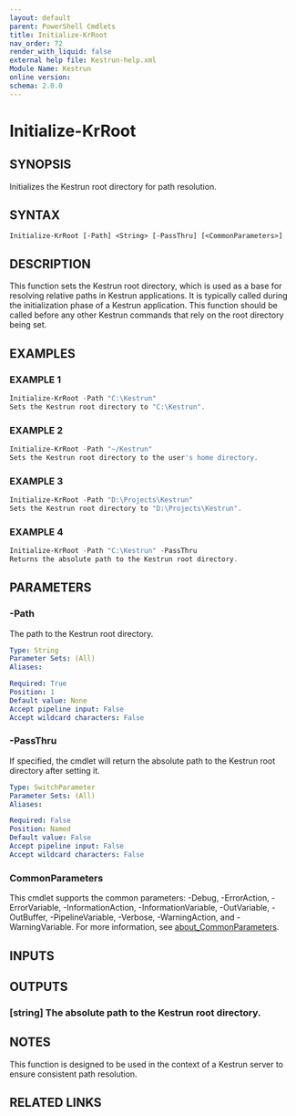 ```yaml
---
layout: default
parent: PowerShell Cmdlets
title: Initialize-KrRoot
nav_order: 72
render_with_liquid: false
external help file: Kestrun-help.xml
Module Name: Kestrun
online version:
schema: 2.0.0
---
```


# Initialize-KrRoot

## SYNOPSIS
Initializes the Kestrun root directory for path resolution.

## SYNTAX

```
Initialize-KrRoot [-Path] <String> [-PassThru] [<CommonParameters>]
```

## DESCRIPTION
This function sets the Kestrun root directory, which is used as a base for resolving relative paths in Kestrun applications.
It is typically called during the initialization phase of a Kestrun application.
This function should be called before any other Kestrun commands that rely on the root directory being set.

## EXAMPLES

### EXAMPLE 1
```powershell
Initialize-KrRoot -Path "C:\Kestrun"
Sets the Kestrun root directory to "C:\Kestrun".
```

### EXAMPLE 2
```powershell
Initialize-KrRoot -Path "~/Kestrun"
Sets the Kestrun root directory to the user's home directory.
```

### EXAMPLE 3
```powershell
Initialize-KrRoot -Path "D:\Projects\Kestrun"
Sets the Kestrun root directory to "D:\Projects\Kestrun".
```

### EXAMPLE 4
```powershell
Initialize-KrRoot -Path "C:\Kestrun" -PassThru
Returns the absolute path to the Kestrun root directory.
```

## PARAMETERS

### -Path
The path to the Kestrun root directory.

```yaml
Type: String
Parameter Sets: (All)
Aliases:

Required: True
Position: 1
Default value: None
Accept pipeline input: False
Accept wildcard characters: False
```

### -PassThru
If specified, the cmdlet will return the absolute path to the Kestrun root directory after setting it.

```yaml
Type: SwitchParameter
Parameter Sets: (All)
Aliases:

Required: False
Position: Named
Default value: False
Accept pipeline input: False
Accept wildcard characters: False
```

### CommonParameters
This cmdlet supports the common parameters: -Debug, -ErrorAction, -ErrorVariable, -InformationAction, -InformationVariable, -OutVariable, -OutBuffer, -PipelineVariable, -Verbose, -WarningAction, and -WarningVariable. For more information, see [about_CommonParameters](http://go.microsoft.com/fwlink/?LinkID=113216).

## INPUTS

## OUTPUTS

### [string] The absolute path to the Kestrun root directory.
## NOTES
This function is designed to be used in the context of a Kestrun server to ensure consistent path resolution.

## RELATED LINKS
